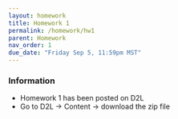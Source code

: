 ```yaml
---
layout: homework
title: Homework 1
permalink: /homework/hw1
parent: Homework
nav_order: 1
due_date: "Friday Sep 5, 11:59pm MST"
---
```


### Information
* Homework 1 has been posted on D2L
* Go to D2L -> Content -> download the zip file


